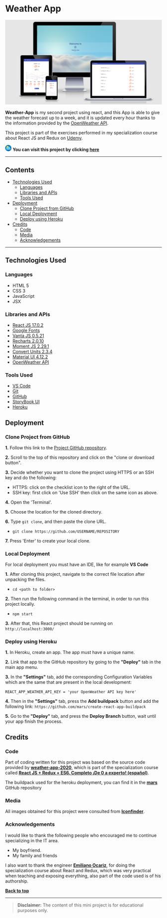 # Weather App
![main image](https://github.com/cotebarrientos/weather-app/blob/main/src/img/responsive_img.png?raw=true)

**Weather-App** is my second project using react, and this App is able to give the weather forecast up to a week, and it is updated every hour thanks to the information provided by the [OpenWeather API](https://openweathermap.org/). 

This project is part of the exercises performed in my specialization course about React JS and Redux on [Udemy](https://www.udemy.com/course/react-js-redux-es6-completo-de-0-a-experto-espanol/).

<img src="https://github.com/cotebarrientos/weather-app/blob/main/public/logo128.png?raw=true" alt="weather app"  width="20px" /> **You can visit this project by clicking [here](https://weather-app-react-udemy.herokuapp.com/)**

---

## Contents

- [Technologies Used](#technologies-used)
    - [Languages](#languages)
    - [Libraries and APIs](#libraries-and-apis)
    - [Tools Used](#tools-used)
- [Deployment](#deployment)
    - [Clone Project from GitHub](#clone-project-from-github)
    - [Local Deployment](#local-deployment)
    - [Deploy using Heroku](#deploy-using-heroku)
- [Credits](#credits)
    - [Code](#code)
    - [Media](#media)
    - [Acknowledgements](#acknowledgements)

---
## Technologies Used
### Languages
- HTML 5
- CSS 3
- JavaScript
- JSX

### Libraries and APIs
- [React JS 17.0.2](https://reactjs.org/)
- [Google Fonts](https://fonts.google.com/)
- [Vanta JS 0.5.21](https://www.vantajs.com/)
- [Recharts 2.0.10](https://recharts.org/en-US/)
- [Moment JS 2.29.1](https://momentjs.com/)
- [Convert Units 2.3.4](https://www.npmjs.com/package/convert-units)
- [Material UI 4.12.2](https://mui.com/getting-started/installation/)
- [OpenWeather API](https://openweathermap.org/)


### Tools Used
- [VS Code](https://code.visualstudio.com/)
- [Git](https://git-scm.com/)
- [GitHub](https://github.com/)
- [StoryBook UI](https://storybook.js.org/)
- [Heroku](https://dashboard.heroku.com/)

## Deployment

### Clone Project from GitHub

**1.** Follow this link to the [Project GitHub repository](https://github.com/cotebarrientos/weather-app).

**2.** Scroll to the top of this repository and click on the "clone or download button".

**3.** Decide whether you want to clone the project using HTTPS or an SSH key and do the following:
- HTTPS: click on the checklist icon to the right of the URL.
- SSH key: first click on 'Use SSH' then click on the same icon as above.

**4.** Open the 'Terminal'.

**5.** Choose the location for the cloned directory.

**6.** Type `git clone`, and then paste the clone URL.
- `git clone https://github.com/USERNAME/REPOSITORY`

**7.** Press 'Enter' to create your local clone.

### Local Deployment

For local deployment you must have an IDE, like for example **VS Code**

**1.** After cloning this project, navigate to the correct file location after unpacking the files.
- `cd <path to folder>`

**2.** Then run the following command in the terminal, in order to run this project locally.
- `npm start`

**3.** After that, this React project should be running on `http://localhost:3000/`

### Deploy using Heroku

**1.** In Heroku, create an app. The app must have a unique name.

**2.** Link that app to the GitHub repository by going to the **"Deploy"** tab in the main app menu.

**3.** In the **"Settings"** tab, add the corresponding Configuration Variables which are the same that are present in the local development:

    REACT_APP_WEATHER_API_KEY = 'your OpenWeather API key here'

**4.** Then in the **"Settings"** tab, press the **Add buildpack** button and add the following link: `https://github.com/mars/create-react-app-buildpack`

**5.** Go to the **"Deploy"** tab, and press the **Deploy Branch** button, wait until your app finish the process.

## Credits

### Code
Part of coding written for this project was based on the source code provided by **[weather-app-2020](https://github.com/correooke/weather-app-2020)**, which is part of the specialization course called **[React JS + Redux + ES6. Completo ¡De 0 a experto! (español)](https://www.udemy.com/course/react-js-redux-es6-completo-de-0-a-experto-espanol/)**. 

The buildpack used for the heroku deployment, you can find it in the **[mars](https://github.com/mars/create-react-app-buildpack)** GitHub repository

### Media
All images obtained for this project were consulted from **[Iconfinder](https://www.iconfinder.com/)**.

### Acknowledgements
I would like to thank the following people who encouraged me to continue specializing in the IT area.
- My boyfriend.
- My family and friends

I also want to thank the engineer **[Emiliano Ocariz](https://github.com/correooke)**, for doing the specialization course about React and Redux, which was very practical when teaching and exposing everything, also part of the code used is of his authorship. 

[**Back to top**](#weather-app)

---

> **Disclaimer:** The content of this mini project is for educational purposes only.